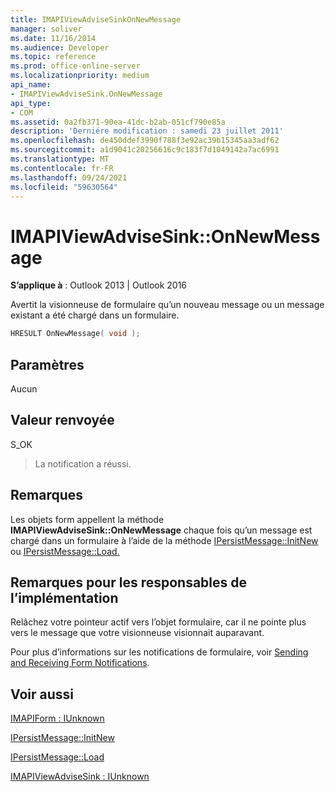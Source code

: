 ```yaml
---
title: IMAPIViewAdviseSinkOnNewMessage
manager: soliver
ms.date: 11/16/2014
ms.audience: Developer
ms.topic: reference
ms.prod: office-online-server
ms.localizationpriority: medium
api_name:
- IMAPIViewAdviseSink.OnNewMessage
api_type:
- COM
ms.assetid: 0a2fb371-90ea-41dc-b2ab-051cf790e85a
description: 'Derniére modification : samedi 23 juillet 2011'
ms.openlocfilehash: de450ddef3990f788f3e92ac39b15345aa3adf62
ms.sourcegitcommit: a1d9041c20256616c9c183f7d1049142a7ac6991
ms.translationtype: MT
ms.contentlocale: fr-FR
ms.lasthandoff: 09/24/2021
ms.locfileid: "59630564"
---
```

# <a name="imapiviewadvisesinkonnewmessage"></a>IMAPIViewAdviseSink::OnNewMessage

  
  
**S’applique à** : Outlook 2013 | Outlook 2016 
  
Avertit la visionneuse de formulaire qu’un nouveau message ou un message existant a été chargé dans un formulaire.
  
```cpp
HRESULT OnNewMessage( void );
```

## <a name="parameters"></a>Paramètres

Aucun
  
## <a name="return-value"></a>Valeur renvoyée

S_OK 
  
> La notification a réussi.
    
## <a name="remarks"></a>Remarques

Les objets form appellent la méthode **IMAPIViewAdviseSink::OnNewMessage** chaque fois qu’un message est chargé dans un formulaire à l’aide de la méthode [IPersistMessage::InitNew](ipersistmessage-initnew.md) ou [IPersistMessage::Load.](ipersistmessage-load.md) 
  
## <a name="notes-to-implementers"></a>Remarques pour les responsables de l’implémentation

Relâchez votre pointeur actif vers l’objet formulaire, car il ne pointe plus vers le message que votre visionneuse visionnait auparavant. 
  
Pour plus d’informations sur les notifications de formulaire, voir [Sending and Receiving Form Notifications](sending-and-receiving-form-notifications.md).
  
## <a name="see-also"></a>Voir aussi



[IMAPIForm : IUnknown](imapiformiunknown.md)
  
[IPersistMessage::InitNew](ipersistmessage-initnew.md)
  
[IPersistMessage::Load](ipersistmessage-load.md)
  
[IMAPIViewAdviseSink : IUnknown](imapiviewadvisesinkiunknown.md)

